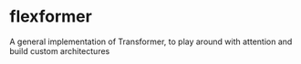 # flexformer
A general implementation of Transformer, to play around with attention and build custom architectures
